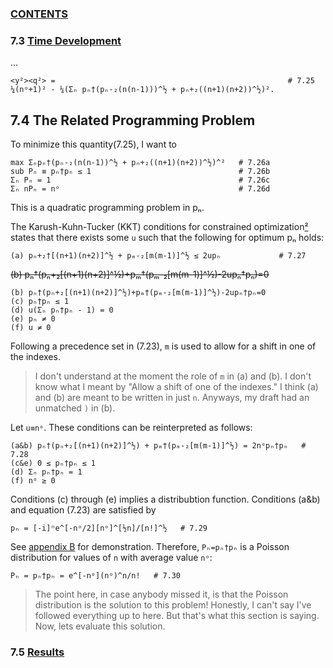 ### [CONTENTS](CONTENTS.md)

### 7.3 [Time Development](TIME.md)
...

    <y²><q²> =                                                    # 7.25
    ¼(nᵒ+1)² - ¼(Σₙ pₙ†(pₙ-₂(n(n-1)))^½ + pₙ+₂((n+1)(n+2))^½)².


## 7.4 The Related Programming Problem

To minimize this quantity(7.25), I want to

    max Σₙpₙ†(pₙ-₂(n(n-1))^½ + pₙ+₂((n+1)(n+2))^½)^²   # 7.26a
    sub Pₙ ≡ pₙ†pₙ ≤ 1                                 # 7.26b
    Σₙ Pₙ = 1                                          # 7.26c
    Σₙ nPₙ = nᵒ                                        # 7.26d

This is a quadratic programming problem in pₙ.

The Karush-Kuhn-Tucker (KKT) conditions for constrained optimization[²](REFERENCE.md)
states that there exists some `u` such that the following for optimum pₙ holds:

    (a) pₙ+₂†[(n+1)(n+2)]^½ + pₘ-₂[m(m-1)]^½ ≤ 2upₙ             # 7.27

~~(b) pₙ†(pₙ+₂[(n+1)(n+2)]^½)+pₘ†(pₘ-₂[m(m-1)]^½)-2upₙ†pₙ)=0~~

    (b) pₙ†(pₙ+₂[(n+1)(n+2)]^½)+pₘ†(pₘ-₂[m(m-1)]^½)-2upₙ†pₙ=0
    (c) pₙ†pₙ ≤ 1
    (d) u(Σₙ pₙ†pₙ - 1) = 0
    (e) pₙ ≠ 0
    (f) u ≠ 0

Following a precedence set in (7.23), `m` is used to allow for a shift in one of the indexes.

> I don't understand at the moment the role of `m` in (a) and (b).
> I don't know what I meant by "Allow a shift of one of the indexes."
> I think (a) and (b) are meant to be written in just `n`.
> Anyways, my draft had an unmatched `)` in (b).

Let `u≡nᵒ`.
These conditions can be reinterpreted as follows:

    (a&b) pₙ†(pₙ+₂[(n+1)(n+2)]^½) + pₘ†(pₘ-₂[m(m-1)]^½) = 2nᵒpₙ†pₙ   # 7.28
    (c&e) 0 ≤ pₙ†pₙ ≤ 1
    (d) Σₙ pₙ†pₙ = 1
    (f) nᵒ ≥ 0

Conditions (c) through (e) implies a distribubtion function.
Conditions (a&b) and equation (7.23) are satisfied by

    pₙ = [-i]ⁿe^[-nᵒ/2][nᵒ]^[½n]/[n!]^½   # 7.29

See [appendix B](PROPERTIES.md) for demonstration.
Therefore, `Pₙ=pₙ†pₙ` is a Poisson distribution for values of `n` with average value `nᵒ`:

    Pₙ = pₙ†pₙ = e^[-nᵒ](nᵒ)^n/n!   # 7.30

> The point here, in case anybody missed it, is that the Poisson distribution is the solution to this problem!
> Honestly, I can't say I've followed everything up to here.
> But that's what this section is saying.
> Now, lets evaluate this solution.

### 7.5 [Results](RESULTS.md)
